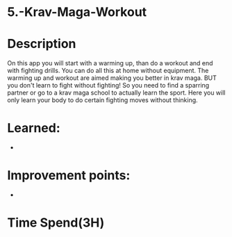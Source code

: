 # 5.-Krav-Maga-Workout

# Description

On this app you will start with a warming up, than do a workout and end with fighting drills.
You can do all this at home without equipment. The warming up and workout are aimed making you better in krav maga.
BUT you don't learn to fight without fighting!
So you need to find a sparring partner or go to a krav maga school to actually learn the sport.
Here you will only learn your body to do certain fighting moves without thinking.

# Learned:

-

# Improvement points:

-

# Time Spend(3H)
